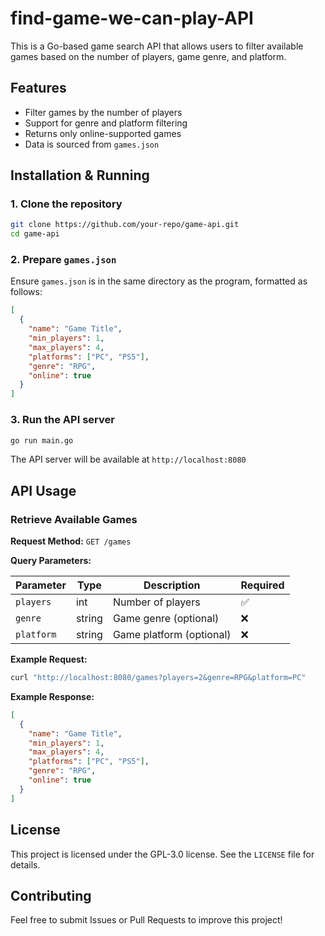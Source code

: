 # find-game-we-can-play-API

This is a Go-based game search API that allows users to filter available games based on the number of players, game genre, and platform.

## Features

- Filter games by the number of players
- Support for genre and platform filtering
- Returns only online-supported games
- Data is sourced from `games.json`

## Installation & Running

### 1. Clone the repository

```sh
git clone https://github.com/your-repo/game-api.git
cd game-api
```

### 2. Prepare `games.json`

Ensure `games.json` is in the same directory as the program, formatted as follows:

```json
[
  {
    "name": "Game Title",
    "min_players": 1,
    "max_players": 4,
    "platforms": ["PC", "PS5"],
    "genre": "RPG",
    "online": true
  }
]
```

### 3. Run the API server

```sh
go run main.go
```

The API server will be available at `http://localhost:8080`

## API Usage

### Retrieve Available Games

**Request Method:** `GET /games`

**Query Parameters:**

| Parameter   | Type   | Description              | Required |
|------------|--------|--------------------------|----------|
| `players`  | int    | Number of players        | ✅       |
| `genre`    | string | Game genre (optional)    | ❌       |
| `platform` | string | Game platform (optional) | ❌       |

**Example Request:**

```sh
curl "http://localhost:8080/games?players=2&genre=RPG&platform=PC"
```

**Example Response:**

```json
[
  {
    "name": "Game Title",
    "min_players": 1,
    "max_players": 4,
    "platforms": ["PC", "PS5"],
    "genre": "RPG",
    "online": true
  }
]
```

## License

This project is licensed under the GPL-3.0 license. See the `LICENSE` file for details.

## Contributing

Feel free to submit Issues or Pull Requests to improve this project!

